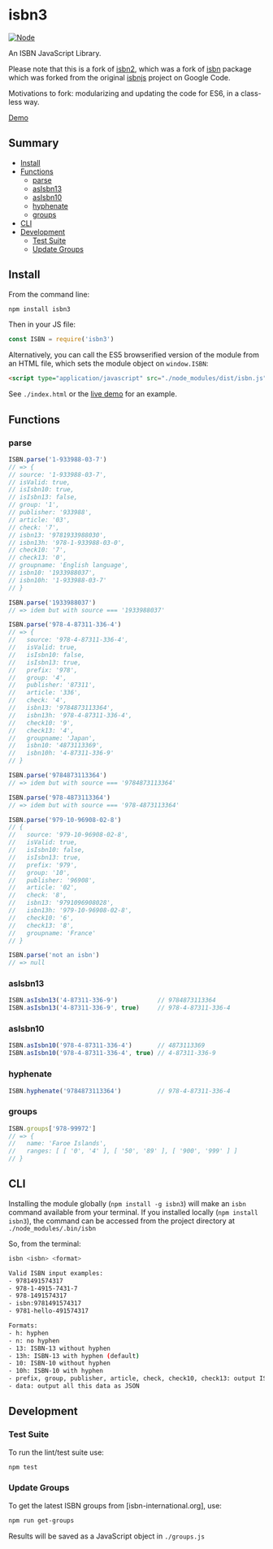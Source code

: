 # isbn3

[![Node](https://img.shields.io/badge/node->=v6.4.0-brightgreen.svg)](http://nodejs.org)

An ISBN JavaScript Library.

Please note that this is a fork of [isbn2](https://www.npmjs.com/package/isbn2), which was a fork of [isbn](https://www.npmjs.com/package/isbn) package which was forked from the original [isbnjs](https://code.google.com/p/isbnjs/) project on Google Code.

Motivations to fork: modularizing and updating the code for ES6, in a class-less way.

[Demo](http://inventaire.github.io/isbn3/)

## Summary

<!-- START doctoc generated TOC please keep comment here to allow auto update -->
<!-- DON'T EDIT THIS SECTION, INSTEAD RE-RUN doctoc TO UPDATE -->


- [Install](#install)
- [Functions](#functions)
  - [parse](#parse)
  - [asIsbn13](#asisbn13)
  - [asIsbn10](#asisbn10)
  - [hyphenate](#hyphenate)
  - [groups](#groups)
- [CLI](#cli)
- [Development](#development)
  - [Test Suite](#test-suite)
  - [Update Groups](#update-groups)

<!-- END doctoc generated TOC please keep comment here to allow auto update -->

## Install

From the command line:
```sh
npm install isbn3
```

Then in your JS file:

```js
const ISBN = require('isbn3')
```

Alternatively, you can call the ES5 browserified version of the module from an HTML file, which sets the module object on `window.ISBN`:
```html
<script type="application/javascript" src="./node_modules/dist/isbn.js"></script>
```

See `./index.html` or the [live demo](http://inventaire.github.io/isbn3/) for an example.

## Functions

### parse

```js
ISBN.parse('1-933988-03-7')
// => {
// source: '1-933988-03-7',
// isValid: true,
// isIsbn10: true,
// isIsbn13: false,
// group: '1',
// publisher: '933988',
// article: '03',
// check: '7',
// isbn13: '9781933988030',
// isbn13h: '978-1-933988-03-0',
// check10: '7',
// check13: '0',
// groupname: 'English language',
// isbn10: '1933988037',
// isbn10h: '1-933988-03-7'
// }

ISBN.parse('1933988037')
// => idem but with source === '1933988037'

ISBN.parse('978-4-87311-336-4')
// => {
//   source: '978-4-87311-336-4',
//   isValid: true,
//   isIsbn10: false,
//   isIsbn13: true,
//   prefix: '978',
//   group: '4',
//   publisher: '87311',
//   article: '336',
//   check: '4',
//   isbn13: '9784873113364',
//   isbn13h: '978-4-87311-336-4',
//   check10: '9',
//   check13: '4',
//   groupname: 'Japan',
//   isbn10: '4873113369',
//   isbn10h: '4-87311-336-9'
// }

ISBN.parse('9784873113364')
// => idem but with source === '9784873113364'

ISBN.parse('978-4873113364')
// => idem but with source === '978-4873113364'

ISBN.parse('979-10-96908-02-8')
// {
//   source: '979-10-96908-02-8',
//   isValid: true,
//   isIsbn10: false,
//   isIsbn13: true,
//   prefix: '979',
//   group: '10',
//   publisher: '96908',
//   article: '02',
//   check: '8',
//   isbn13: '9791096908028',
//   isbn13h: '979-10-96908-02-8',
//   check10: '6',
//   check13: '8',
//   groupname: 'France'
// }

ISBN.parse('not an isbn')
// => null
```

### asIsbn13
```js
ISBN.asIsbn13('4-87311-336-9')           // 9784873113364
ISBN.asIsbn13('4-87311-336-9', true)     // 978-4-87311-336-4
```

### asIsbn10
```js
ISBN.asIsbn10('978-4-87311-336-4')       // 4873113369
ISBN.asIsbn10('978-4-87311-336-4', true) // 4-87311-336-9
```

### hyphenate
```js
ISBN.hyphenate('9784873113364')          // 978-4-87311-336-4
```

### groups
```js
ISBN.groups['978-99972']
// => {
//   name: 'Faroe Islands',
//   ranges: [ [ '0', '4' ], [ '50', '89' ], [ '900', '999' ] ]
// }
```

## CLI
Installing the module globally (`npm install -g isbn3`) will make an `isbn` command available from your terminal.
If you installed locally (`npm install isbn3`), the command can be accessed from the project directory at `./node_modules/.bin/isbn`

So, from the terminal:
```sh
isbn <isbn> <format>

Valid ISBN input examples:
- 9781491574317
- 978-1-4915-7431-7
- 978-1491574317
- isbn:9781491574317
- 9781-hello-491574317

Formats:
- h: hyphen
- n: no hyphen
- 13: ISBN-13 without hyphen
- 13h: ISBN-13 with hyphen (default)
- 10: ISBN-10 without hyphen
- 10h: ISBN-10 with hyphen
- prefix, group, publisher, article, check, check10, check13: output ISBN part value
- data: output all this data as JSON
```

## Development

### Test Suite

To run the lint/test suite use:

```sh
npm test
```

### Update Groups

To get the latest ISBN groups from [isbn-international.org], use:

```sh
npm run get-groups
```

Results will be saved as a JavaScript object in `./groups.js`
